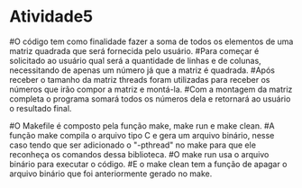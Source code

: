 # Atividade5

#O código tem como finalidade fazer a soma de todos os elementos de uma matriz quadrada que será fornecida pelo usuário.
#Para começar é solicitado ao usuário qual será a quantidade de linhas e de colunas, necessitando de apenas um número já que a matriz é quadrada.
#Após receber o tamanho da matriz threads foram utilizadas para receber os números que irão compor a matriz e montá-la.
#Com a montagem da matriz completa o programa somará todos os números dela e retornará ao usuário o resultado final.

#O Makefile é composto pela função make, make run e make clean.
#A função make compila o arquivo tipo C e gera um arquivo binário, nesse caso tendo que ser adicionado o "-pthread" no make para que ele reconheça os comandos dessa      biblioteca.
#O make run usa o arquivo binário para executar o código.
#E o make clean tem a função de apagar o arquivo binário que foi anteriormente gerado no make.
